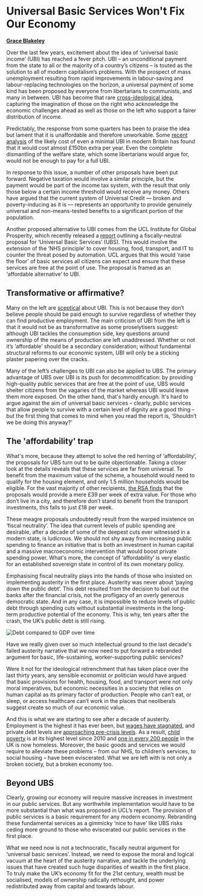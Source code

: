 Universal Basic Services Won't Fix Our Economy
==============================================

**[Grace Blakeley](https://twitter.com/graceblakeley)**

Over the last few years, excitement about the idea of ‘universal basic
income’ (UBI) has reached a fever pitch. UBI – an unconditional payment
from the state to all or the majority of a country’s citizens – is
touted as the solution to all of modern capitalism’s problems. With the
prospect of mass unemployment resulting from rapid improvements in
labour-saving and labour-replacing technologies on the horizon, a
universal payment of some kind has been proposed by everyone from
libertarians to communists, and many in between. UBI has become that
rare [cross-ideological
idea](http://blogs.bath.ac.uk/iprblog/2017/01/23/basic-income-beyond-left-and-right/),
capturing the imagination of those on the right who acknowledge the
economic challenges ahead as well as those on the left who support a
fairer distribution of income.

Predictably, the response from some quarters has been to praise the idea
but lament that it is unaffordable and therefore unworkable. Some
[recent
analysis](http://www.bath.ac.uk/publications/assessing-the-case-for-a-universal-basic-income-in-the-uk/attachments/basic_income_policy_brief.pdf)
of the likely cost of even a minimal UBI in modern Britain has found
that it would cost almost £150bn extra per year. Even the complete
dismantling of the welfare state, which some libertarians would argue
for, would not be enough to pay for a full UBI.

In response to this issue, a number of other proposals have been put
forward. Negative taxation would involve a similar principle, but the
payment would be part of the income tax system, with the result that
only those below a certain income threshold would receive any money.
Others have argued that the current system of Universal Credit — broken
and poverty-inducing as it is — represents an opportunity to provide
genuinely universal and non-means-tested benefits to a significant
portion of the population.

Another proposed alternative to UBI comes from the UCL Institute for
Global Prosperity, which recently released a
[report](https://www.ucl.ac.uk/bartlett/igp/news/2017/oct/igps-social-prosperity-network-publishes-uks-first-report-universal-basic-services)
outlining a fiscally-neutral proposal for ‘Universal Basic Services’
(UBS). This would involve the extension of the ‘NHS principle’ to cover
housing, food, transport, and IT to counter the threat posed by
automation. UCL argues that this would ‘raise the floor’ of basic
services all citizens can expect and ensure that these services are free
at the point of use. The proposal is framed as an ‘affordable
alternative’ to UBI.

Transformative or affirmative?
------------------------------

Many on the left are
[sceptical](https://jacobinmag.com/2017/12/universal-basic-income-inequality-work)
about UBI. This is not because they don’t believe people should be paid
enough to survive regardless of whether they can find productive
employment. The main criticism of UBI from the left is that it would not
be as transformative as some proselytisers suggest: although UBI tackles
the consumption side, key questions around ownership of the means of
production are left unaddressed. Whether or not it’s ‘affordable’ should
be a secondary consideration; without fundamental structural reforms to
our economic system, UBI will only be a sticking plaster papering over
the cracks.

Many of the left’s challenges to UBI can also be applied to UBS. The
primary advantage of UBS over UBI is its push for decommodification: by
providing high-quality public services that are free at the point of
use, UBS would shelter citizens from the vagaries of the market whereas
UBI would leave them more exposed. On the other hand, that's hardly
*enough*. It's hard to argue against the aim of universal basic services
– clearly, public services that allow people to survive with a certain
level of dignity are a good thing – but the first thing that comes to
mind when you read the report is, ‘Shouldn’t we be doing this anyway?’

The 'affordability' trap
------------------------

What's more, because they attempt to solve the red herring of
‘affordability’, the proposals for UBS turn out to be quite
objectionable. Taking a closer look at the details reveals that these
services are far from universal. To benefit from the maximum value of
the scheme, a household would need to qualify for the housing element,
and only 1.5 million households would be eligible. For the vast majority
of other recipients, [the RSA
finds](https://www.thersa.org/discover/publications-and-articles/rsa-blogs/2017/10/universal-basic-services-or-universal-basic-income)
that the proposals would provide a mere £39 per week of extra value. For
those who don’t live in a city, and therefore don’t stand to benefit
from the transport investments, this falls to just £18 per week.

These meagre proposals undoubtedly result from the warped insistence on
‘fiscal neutrality’. The idea that current levels of public spending are
desirable, after a decade of some of the deepest cuts ever witnessed in
a modern state, is ludicrous. We should not shy away from increasing
public spending to finance an initiative that is both an investment in
human capital and a massive macroeconomic intervention that would boost
private spending power. What's more, the concept of ‘affordability’ is
very elastic for an established sovereign state in control of its own
monetary policy.

Emphasising fiscal neutrality plays into the hands of those who insisted
on implementing austerity in the first place. Austerity was never about
‘paying down the public debt’. This debt resulted from the decision to
bail out the banks after the financial crisis, not the profligacy of an
overly generous democratic state. And in any case, it is impossible to
reduce levels of public debt through spending cuts without substantial
investments in the long-term productive potential of the economy. This
is why, ten years after the crash, the UK’s public debt is still rising.

![Debt compared to GDP over
time](https://newsocialist.org.uk/media/images/Screenshot-from-2018-02-07-12-02-28.png)

Have we really given over so much intellectual ground to the last
decade's failed austerity narrative that we now need to put forward a
rebranded argument for basic, life-sustaining, worker-supporting public
services?

Were it not for the ideological retrenchment that has taken place over
the last thirty years, any sensible economist or politician would have
argued that basic provisions for health, housing, food, and transport
were not only moral imperatives, but economic necessities in a society
that relies on human capital as its primary factor of production. People
who can’t eat, or sleep, or access healthcare can’t work in the places
that neoliberals suggest create so much of our economic value.

And this is what we are starting to see after a decade of austerity.
Employment is the highest it has ever been, but [wages have
stagnated](https://www.ippr.org/files/2017-09/cej-interim-report.pdf),
and private debt levels are [approaching pre-crisis
levels](https://www.theguardian.com/business/2017/sep/18/uk-debt-crisis-credit-cards-car-loans).
As a result, [child
poverty](https://www.theguardian.com/society/2017/mar/16/child-poverty-in-uk-at-highest-level-since-2010-official-figures-show)
is at its highest level since 2010 and [one in every 200
people](https://www.theguardian.com/society/2017/nov/08/one-in-every-200-people-in-uk-are-homeless-according-to-shelter)
in the UK is now homeless. Moreover, the basic goods and services we
would require to alleviate these problems – from our NHS, to children’s
services, to social housing – have been eviscerated. What we are left
with is not only a broken society, but a broken economy too.

Beyond UBS
----------

Clearly, growing our economy will require massive increases in
investment in our public services. But any worthwhile implementation
would have to be more substantial than what was proposed in UCL’s
report. The provision of public services is a basic requirement for any
modern economy. Rebranding these fundamental services as a gimmicky
‘nice to have’ like UBS risks ceding more ground to those who
eviscerated our public services in the first place.

What we need now is not a technocratic, fiscally neutral argument for
‘universal basic services’. Instead, we need to expose the moral and
logical vacuum at the heart of the austerity narrative, and tackle the
underlying issues that have created such huge disparities of wealth in
the first place. To truly make the UK’s economy fit for the 21st
century, wealth must be socialised, models of ownership radically
rethought, and power redistributed away from capital and towards labour.
